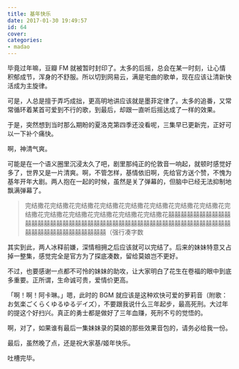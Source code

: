 ```yaml
---
title: 基年快乐
date: 2017-01-30 19:49:57
id: 64
cover: 
categories:
- madao
---
```


 毕竟过年嘛，豆瓣 FM 就被暂时封印了。太多的后摇，总会在某一时刻，让心情积郁成节，浑身的不舒服。所以切到网易云，满是宅曲的歌单，现在应该让清新快活成为主旋律。

 可是，人总是擅于弄巧成拙，更高明地讲应该就是墨菲定律了。太多的追番，又常常循环着某首可爱到不行的歌，到最后，却跟一直听后摇达成了一样的效果。

 于是，突然想到当时那么期盼的夏洛克第四季还没看呢，三集早已更新完，正好可以一下补个痛快。

 啊，神清气爽。

 可能是在一个语义圈里沉浸太久了吧，剧里那纯正的伦敦音一响起，就顿时感觉好多了，世界又是一片清爽。啊，不管怎样，基情依旧啊，先给官方送个赞，不愧为基年开年大剧。两人抱在一起的时候，虽然是关了弹幕的，但脑中已经无法抑制地飘满弹幕了。

> 完结撒花完结撒花完结撒花完结撒花完结撒花完结撒花完结撒花完结撒花完结撒花完结撒花完结撒花完结撒花完结撒花完结撒花囍囍囍囍囍囍囍囍囍囍囍囍囍囍囍囍囍囍囍囍囍囍囍囍囍囍囍囍囍囍囍囍囍囍囍囍囍囍囍囍囍囍囍囍囍囍囍囍囍囍囍囍囍囍囍囍（强行凑字数

 其实到此，两人冰释前嫌，深情相拥之后应该就可以完结了。后来的妹妹特意又占掉一整集，感觉完全是官方为了探底凑数，留给莫娘岂不更好。

 不过，也要感谢一点都不可怜的妹妹的助攻，让大家明白了花生在卷福的眼中到底多重要。正所谓，生命诚可贵，爱情价更高。

 「啊！啊！阿卡琳。」嗯，此时的 BGM 就应该是这种欢快可爱的萝莉音（附歌：お気楽ごくらくゆるゆるデイズ），不要跟我说什么三年起步，最高死刑。大过年的提这个好扫兴。真正的勇士都是做好了三年血赚，死刑不亏的觉悟的。

 啊，对了，如果谁有最后一集妹妹录的莫娘的那些效果音包的，请务必给我一份。

 最后，虽然晚了点，还是祝大家基/姬年快乐。

 吐槽完毕。
